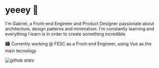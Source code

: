 # yeeey 🤙

I'm Gabriel, a Front-end Engineer and Product Designer passionate about architecture, design patterns and minimalism. I'm constantly learning and everything I learn is in order to create something incredible.

🏙 Currently working @ FESC as a Front-end Engineer, using Vue as the main tecnology<br>

![github stats](https://github-readme-stats.vercel.app/api?username=biewxw&show_icons=true&title_color=fff&icon_color=FFCC00&text_color=9f9f9f&bg_color=151515)
